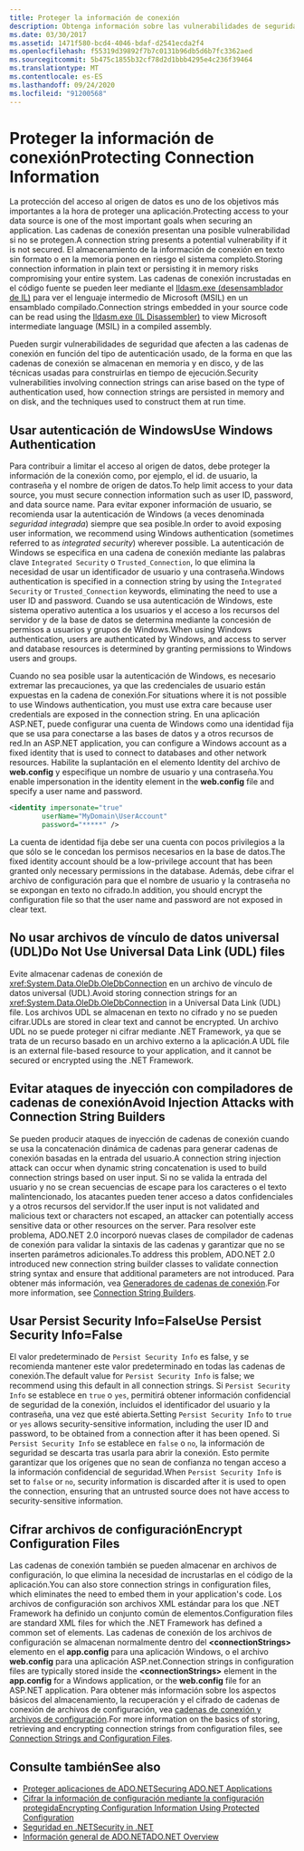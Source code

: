```yaml
---
title: Proteger la información de conexión
description: Obtenga información sobre las vulnerabilidades de seguridad en las cadenas de conexión, que pueden surgir debido a cómo se construyen y conservan las cadenas de conexión y el tipo de autenticación.
ms.date: 03/30/2017
ms.assetid: 1471f580-bcd4-4046-bdaf-d2541ecda2f4
ms.openlocfilehash: f55319d39892f7b7c0131b96db5d6b7fc3362aed
ms.sourcegitcommit: 5b475c1855b32cf78d2d1bbb4295e4c236f39464
ms.translationtype: MT
ms.contentlocale: es-ES
ms.lasthandoff: 09/24/2020
ms.locfileid: "91200568"
---
```

# <a name="protecting-connection-information"></a><span data-ttu-id="14fce-103">Proteger la información de conexión</span><span class="sxs-lookup"><span data-stu-id="14fce-103">Protecting Connection Information</span></span>

<span data-ttu-id="14fce-104">La protección del acceso al origen de datos es uno de los objetivos más importantes a la hora de proteger una aplicación.</span><span class="sxs-lookup"><span data-stu-id="14fce-104">Protecting access to your data source is one of the most important goals when securing an application.</span></span> <span data-ttu-id="14fce-105">Las cadenas de conexión presentan una posible vulnerabilidad si no se protegen.</span><span class="sxs-lookup"><span data-stu-id="14fce-105">A connection string presents a potential vulnerability if it is not secured.</span></span> <span data-ttu-id="14fce-106">El almacenamiento de la información de conexión en texto sin formato o en la memoria ponen en riesgo el sistema completo.</span><span class="sxs-lookup"><span data-stu-id="14fce-106">Storing connection information in plain text or persisting it in memory risks compromising your entire system.</span></span> <span data-ttu-id="14fce-107">Las cadenas de conexión incrustadas en el código fuente se pueden leer mediante el [Ildasm.exe (desensamblador de IL)](../../tools/ildasm-exe-il-disassembler.md) para ver el lenguaje intermedio de Microsoft (MSIL) en un ensamblado compilado.</span><span class="sxs-lookup"><span data-stu-id="14fce-107">Connection strings embedded in your source code can be read using the [Ildasm.exe (IL Disassembler)](../../tools/ildasm-exe-il-disassembler.md) to view Microsoft intermediate language (MSIL) in a compiled assembly.</span></span>  
  
 <span data-ttu-id="14fce-108">Pueden surgir vulnerabilidades de seguridad que afecten a las cadenas de conexión en función del tipo de autenticación usado, de la forma en que las cadenas de conexión se almacenan en memoria y en disco, y de las técnicas usadas para construirlas en tiempo de ejecución.</span><span class="sxs-lookup"><span data-stu-id="14fce-108">Security vulnerabilities involving connection strings can arise based on the type of authentication used, how connection strings are persisted in memory and on disk, and the techniques used to construct them at run time.</span></span>  
  
## <a name="use-windows-authentication"></a><span data-ttu-id="14fce-109">Usar autenticación de Windows</span><span class="sxs-lookup"><span data-stu-id="14fce-109">Use Windows Authentication</span></span>  

 <span data-ttu-id="14fce-110">Para contribuir a limitar el acceso al origen de datos, debe proteger la información de la conexión como, por ejemplo, el id. de usuario, la contraseña y el nombre de origen de datos.</span><span class="sxs-lookup"><span data-stu-id="14fce-110">To help limit access to your data source, you must secure connection information such as user ID, password, and data source name.</span></span> <span data-ttu-id="14fce-111">Para evitar exponer información de usuario, se recomienda usar la autenticación de Windows (a veces denominada *seguridad integrada*) siempre que sea posible.</span><span class="sxs-lookup"><span data-stu-id="14fce-111">In order to avoid exposing user information, we recommend using Windows authentication (sometimes referred to as *integrated security*) wherever possible.</span></span> <span data-ttu-id="14fce-112">La autenticación de Windows se especifica en una cadena de conexión mediante las palabras clave `Integrated Security` o `Trusted_Connection`, lo que elimina la necesidad de usar un identificador de usuario y una contraseña.</span><span class="sxs-lookup"><span data-stu-id="14fce-112">Windows authentication is specified in a connection string by using the `Integrated Security` or `Trusted_Connection` keywords, eliminating the need to use a user ID and password.</span></span> <span data-ttu-id="14fce-113">Cuando se usa autenticación de Windows, este sistema operativo autentica a los usuarios y el acceso a los recursos del servidor y de la base de datos se determina mediante la concesión de permisos a usuarios y grupos de Windows.</span><span class="sxs-lookup"><span data-stu-id="14fce-113">When using Windows authentication, users are authenticated by Windows, and access to server and database resources is determined by granting permissions to Windows users and groups.</span></span>  
  
 <span data-ttu-id="14fce-114">Cuando no sea posible usar la autenticación de Windows, es necesario extremar las precauciones, ya que las credenciales de usuario están expuestas en la cadena de conexión.</span><span class="sxs-lookup"><span data-stu-id="14fce-114">For situations where it is not possible to use Windows authentication, you must use extra care because user credentials are exposed in the connection string.</span></span> <span data-ttu-id="14fce-115">En una aplicación ASP.NET, puede configurar una cuenta de Windows como una identidad fija que se usa para conectarse a las bases de datos y a otros recursos de red.</span><span class="sxs-lookup"><span data-stu-id="14fce-115">In an ASP.NET application, you can configure a Windows account as a fixed identity that is used to connect to databases and other network resources.</span></span> <span data-ttu-id="14fce-116">Habilite la suplantación en el elemento Identity del archivo de **web.config** y especifique un nombre de usuario y una contraseña.</span><span class="sxs-lookup"><span data-stu-id="14fce-116">You enable impersonation in the identity element in the **web.config** file and specify a user name and password.</span></span>  
  
```xml  
<identity impersonate="true"
        userName="MyDomain\UserAccount"
        password="*****" />  
```  
  
 <span data-ttu-id="14fce-117">La cuenta de identidad fija debe ser una cuenta con pocos privilegios a la que sólo se le concedan los permisos necesarios en la base de datos.</span><span class="sxs-lookup"><span data-stu-id="14fce-117">The fixed identity account should be a low-privilege account that has been granted only necessary permissions in the database.</span></span> <span data-ttu-id="14fce-118">Además, debe cifrar el archivo de configuración para que el nombre de usuario y la contraseña no se expongan en texto no cifrado.</span><span class="sxs-lookup"><span data-stu-id="14fce-118">In addition, you should encrypt the configuration file so that the user name and password are not exposed in clear text.</span></span>  
  
## <a name="do-not-use-universal-data-link-udl-files"></a><span data-ttu-id="14fce-119">No usar archivos de vínculo de datos universal (UDL)</span><span class="sxs-lookup"><span data-stu-id="14fce-119">Do Not Use Universal Data Link (UDL) files</span></span>  

 <span data-ttu-id="14fce-120">Evite almacenar cadenas de conexión de <xref:System.Data.OleDb.OleDbConnection> en un archivo de vínculo de datos universal (UDL).</span><span class="sxs-lookup"><span data-stu-id="14fce-120">Avoid storing connection strings for an <xref:System.Data.OleDb.OleDbConnection> in a Universal Data Link (UDL) file.</span></span> <span data-ttu-id="14fce-121">Los archivos UDL se almacenan en texto no cifrado y no se pueden cifrar.</span><span class="sxs-lookup"><span data-stu-id="14fce-121">UDLs are stored in clear text and cannot be encrypted.</span></span> <span data-ttu-id="14fce-122">Un archivo UDL no se puede proteger ni cifrar mediante .NET Framework, ya que se trata de un recurso basado en un archivo externo a la aplicación.</span><span class="sxs-lookup"><span data-stu-id="14fce-122">A UDL file is an external file-based resource to your application, and it cannot be secured or encrypted using the .NET Framework.</span></span>  
  
## <a name="avoid-injection-attacks-with-connection-string-builders"></a><span data-ttu-id="14fce-123">Evitar ataques de inyección con compiladores de cadenas de conexión</span><span class="sxs-lookup"><span data-stu-id="14fce-123">Avoid Injection Attacks with Connection String Builders</span></span>  

 <span data-ttu-id="14fce-124">Se pueden producir ataques de inyección de cadenas de conexión cuando se usa la concatenación dinámica de cadenas para generar cadenas de conexión basadas en la entrada del usuario.</span><span class="sxs-lookup"><span data-stu-id="14fce-124">A connection string injection attack can occur when dynamic string concatenation is used to build connection strings based on user input.</span></span> <span data-ttu-id="14fce-125">Si no se valida la entrada del usuario y no se crean secuencias de escape para los caracteres o el texto malintencionado, los atacantes pueden tener acceso a datos confidenciales y a otros recursos del servidor.</span><span class="sxs-lookup"><span data-stu-id="14fce-125">If the user input is not validated and malicious text or characters not escaped, an attacker can potentially access sensitive data or other resources on the server.</span></span> <span data-ttu-id="14fce-126">Para resolver este problema, ADO.NET 2.0 incorporó nuevas clases de compilador de cadenas de conexión para validar la sintaxis de las cadenas y garantizar que no se inserten parámetros adicionales.</span><span class="sxs-lookup"><span data-stu-id="14fce-126">To address this problem, ADO.NET 2.0 introduced new connection string builder classes to validate connection string syntax and ensure that additional parameters are not introduced.</span></span> <span data-ttu-id="14fce-127">Para obtener más información, vea [Generadores de cadenas de conexión](connection-string-builders.md).</span><span class="sxs-lookup"><span data-stu-id="14fce-127">For more information, see [Connection String Builders](connection-string-builders.md).</span></span>  
  
## <a name="use-persist-security-infofalse"></a><span data-ttu-id="14fce-128">Usar Persist Security Info=False</span><span class="sxs-lookup"><span data-stu-id="14fce-128">Use Persist Security Info=False</span></span>  

 <span data-ttu-id="14fce-129">El valor predeterminado de `Persist Security Info` es false, y se recomienda mantener este valor predeterminado en todas las cadenas de conexión.</span><span class="sxs-lookup"><span data-stu-id="14fce-129">The default value for `Persist Security Info` is false; we recommend using this default in all connection strings.</span></span> <span data-ttu-id="14fce-130">Si `Persist Security Info` se establece en `true` o `yes`, permitirá obtener información confidencial de seguridad de la conexión, incluidos el identificador del usuario y la contraseña, una vez que esté abierta.</span><span class="sxs-lookup"><span data-stu-id="14fce-130">Setting `Persist Security Info` to `true` or `yes` allows security-sensitive information, including the user ID and password, to be obtained from a connection after it has been opened.</span></span> <span data-ttu-id="14fce-131">Si `Persist Security Info` se establece en `false` o `no`, la información de seguridad se descarta tras usarla para abrir la conexión. Esto permite garantizar que los orígenes que no sean de confianza no tengan acceso a la información confidencial de seguridad.</span><span class="sxs-lookup"><span data-stu-id="14fce-131">When `Persist Security Info` is set to `false` or `no`, security information is discarded after it is used to open the connection, ensuring that an untrusted source does not have access to security-sensitive information.</span></span>  
  
## <a name="encrypt-configuration-files"></a><span data-ttu-id="14fce-132">Cifrar archivos de configuración</span><span class="sxs-lookup"><span data-stu-id="14fce-132">Encrypt Configuration Files</span></span>  

 <span data-ttu-id="14fce-133">Las cadenas de conexión también se pueden almacenar en archivos de configuración, lo que elimina la necesidad de incrustarlas en el código de la aplicación.</span><span class="sxs-lookup"><span data-stu-id="14fce-133">You can also store connection strings in configuration files, which eliminates the need to embed them in your application's code.</span></span> <span data-ttu-id="14fce-134">Los archivos de configuración son archivos XML estándar para los que .NET Framework ha definido un conjunto común de elementos.</span><span class="sxs-lookup"><span data-stu-id="14fce-134">Configuration files are standard XML files for which the .NET Framework has defined a common set of elements.</span></span> <span data-ttu-id="14fce-135">Las cadenas de conexión de los archivos de configuración se almacenan normalmente dentro del **\<connectionStrings>** elemento en el **app.config** para una aplicación Windows, o el archivo **web.config** para una aplicación ASP.net.</span><span class="sxs-lookup"><span data-stu-id="14fce-135">Connection strings in configuration files are typically stored inside the **\<connectionStrings>** element in the **app.config** for a Windows application, or the **web.config** file for an ASP.NET application.</span></span> <span data-ttu-id="14fce-136">Para obtener más información sobre los aspectos básicos del almacenamiento, la recuperación y el cifrado de cadenas de conexión de archivos de configuración, vea [cadenas de conexión y archivos de configuración](connection-strings-and-configuration-files.md).</span><span class="sxs-lookup"><span data-stu-id="14fce-136">For more information on the basics of storing, retrieving and encrypting connection strings from configuration files, see [Connection Strings and Configuration Files](connection-strings-and-configuration-files.md).</span></span>  
  
## <a name="see-also"></a><span data-ttu-id="14fce-137">Consulte también</span><span class="sxs-lookup"><span data-stu-id="14fce-137">See also</span></span>

- [<span data-ttu-id="14fce-138">Proteger aplicaciones de ADO.NET</span><span class="sxs-lookup"><span data-stu-id="14fce-138">Securing ADO.NET Applications</span></span>](securing-ado-net-applications.md)
- <span data-ttu-id="14fce-139">[Cifrar la información de configuración mediante la configuración protegida](/previous-versions/aspnet/53tyfkaw(v=vs.100))</span><span class="sxs-lookup"><span data-stu-id="14fce-139">[Encrypting Configuration Information Using Protected Configuration](/previous-versions/aspnet/53tyfkaw(v=vs.100))</span></span>
- [<span data-ttu-id="14fce-140">Seguridad en .NET</span><span class="sxs-lookup"><span data-stu-id="14fce-140">Security in .NET</span></span>](../../../standard/security/index.md)
- [<span data-ttu-id="14fce-141">Información general de ADO.NET</span><span class="sxs-lookup"><span data-stu-id="14fce-141">ADO.NET Overview</span></span>](ado-net-overview.md)
